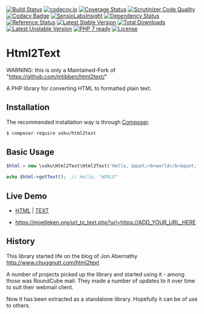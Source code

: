 [![Build Status](https://travis-ci.org/voku/html2text.svg?branch=master)](https://travis-ci.org/voku/html2text)
[![codecov.io](http://codecov.io/github/voku/html2text/coverage.svg?branch=master)](http://codecov.io/github/voku/html2text?branch=master)
[![Coverage Status](https://coveralls.io/repos/voku/html2text/badge.svg)](https://coveralls.io/r/voku/html2text)
[![Scrutinizer Code Quality](https://scrutinizer-ci.com/g/voku/html2text/badges/quality-score.png?b=master)](https://scrutinizer-ci.com/g/voku/html2text/?branch=master)
[![Codacy Badge](https://www.codacy.com/project/badge/d9030665de184a309797b32e036a2f77)](https://www.codacy.com/app/voku/html2text)
[![SensioLabsInsight](https://insight.sensiolabs.com/projects/81471116-0fb1-442b-a78f-7555ee585ebe/mini.png)](https://insight.sensiolabs.com/projects/81471116-0fb1-442b-a78f-7555ee585ebe)
[![Dependency Status](https://www.versioneye.com/user/projects/55a91f3e306535002000013c/badge.svg?style=flat)](https://www.versioneye.com/user/projects/55a91f3e306535002000013c)
[![Reference Status](https://www.versioneye.com/php/voku:html2text/reference_badge.svg?style=flat)](https://www.versioneye.com/php/voku:html2text/references)
[![Latest Stable Version](https://poser.pugx.org/voku/html2text/v/stable)](https://packagist.org/packages/voku/html2text) 
[![Total Downloads](https://poser.pugx.org/voku/html2text/downloads)](https://packagist.org/packages/voku/html2text) 
[![Latest Unstable Version](https://poser.pugx.org/voku/html2text/v/unstable)](https://packagist.org/packages/voku/html2text)
[![PHP 7 ready](http://php7ready.timesplinter.ch/voku/html2text/badge.svg)](https://travis-ci.org/voku/html2text)
[![License](https://poser.pugx.org/voku/html2text/license)](https://packagist.org/packages/voku/html2text)

# Html2Text

WARNING: this is only a Maintained-Fork of "https://github.com/mtibben/html2text/"

A PHP library for converting HTML to formatted plain text.

## Installation

The recommended installation way is through [Composer](https://getcomposer.org).

```bash
$ composer require voku/html2text
```

## Basic Usage
```php
$html = new \voku\Html2Text\Html2Text('Hello, &quot;<b>world</b>&quot;');

echo $html->getText();  // Hello, "WORLD"
```

## Live Demo
- [HTML](https://suckup.de/2016/01/was-habe-ich-als-fachinformatiker-bisher-gelernt/) | [TEXT](https://moelleken.org/url_to_text.php?url=https://suckup.de/2016/01/was-habe-ich-als-fachinformatiker-bisher-gelernt/)

- https://moelleken.org/url_to_text.php?url=https://ADD_YOUR_URL_HERE

## History

This library started life on the blog of Jon Abernathy http://www.chuggnutt.com/html2text

A number of projects picked up the library and started using it - among those was RoundCube mail. They made a number of updates to it over time to suit their webmail client.

Now it has been extracted as a standalone library. Hopefully it can be of use to others.
